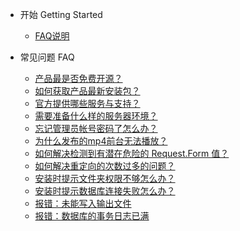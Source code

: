 * 开始  Getting Started

  * [FAQ说明](README.md)

* 常见问题 FAQ

  * [产品最是否免费开源？](is-free.md)
  * [如何获取产品最新安装包？](download-install-package.md)
  * [官方提供哪些服务与支持？](service-support.md)
  * [需要准备什么样的服务器环境？](runtime-environment.md)
  * [忘记管理员帐号密码了怎么办？](forgot-password.md)
  * [为什么发布的mp4前台无法播放？](unable-to-play-mp4.md)
  * [如何解决检测到有潜在危险的 Request.Form 值？](request-validation-in-aspnet.md)
  * [如何解决重定向的次数过多的问题？](too-many-redirects.md)
  * [安装时提示文件夹权限不够怎么办？](folder-permissions-not-enough.md)
  * [安装时提示数据库连接失败怎么办？](connect-db-error.md)
  * [报错：未能写入输出文件](temporary-permissions.md)
  * [报错：数据库的事务日志已满](database-log-full.md)

